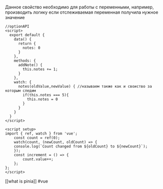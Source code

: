 Данное свойство необходимо для работы с переменными, например, производить логику если отслеживаемая переменная получила нужное значение
```JS
//optionAPI
<script>
  export default {
    data() {
      return {
        notes: 0
      }
    },
    methods: {
      addNote() {
        this.notes += 1;
      }
    },
    watch: {
      notes(oldValue,newValue) { //называем также как и своиство за которым следим
        if(this.notes === 5){
          this.notes = 0
        }
      }
    }
  }
</script>
```

```JS
<script setup> 
import { ref, watch } from 'vue'; 
	const count = ref(0); 
	watch(count, (newCount, oldCount) => { 
	console.log(`Count changed from ${oldCount} to ${newCount}`); 
	}); 
	const increment = () => { 
		count.value++; 
	};
};
</script>
```

[[what is pinia]] 
#vue
